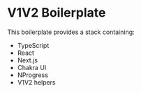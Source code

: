 # V1V2 Boilerplate

This boilerplate provides a stack containing:

- TypeScript
- React
- Next.js
- Chakra UI
- NProgress
- V1V2 helpers
